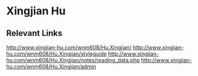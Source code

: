 # Xingjian Hu

## Relevant Links
http://www.xingjian-hu.com/wnm608/Hu.Xingjian/
http://www.xingjian-hu.com/wnm608/Hu.Xingjian/styleguide
http://www.xingjian-hu.com/wnm608/Hu.Xingjian/notes/reading_data.php
http://www.xingjian-hu.com/wnm608/Hu.Xingjian/admin